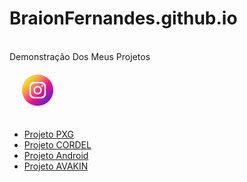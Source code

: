 # BraionFernandes.github.io
<br>
 Demonstração Dos Meus Projetos
<br>
<a href="https://instagram.com/braion_f_reis/"><img src="AVAKIN/imagens/social/instagram.png" alt="" style="width: 50px; padding: 20px;"></a>
<br>
<ul>
    <li><a href="https://braionfernandes.github.io/PXG/PokeXGames.html" target="_blank">Projeto PXG</a></li>
    <li><a href="https://braionfernandes.github.io/CORDEL/Principal.html" target="_blank">Projeto CORDEL</a></li>
    <li><a href="https://braionfernandes.github.io/Android/android.html" target="_blank">Projeto Android</a></li>
    <li><a href="https://braionfernandes.github.io/AVAKIN/avakin1.html" target="_blank">Projeto AVAKIN</a></li>
</ul>